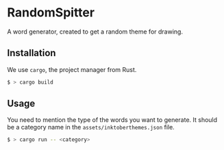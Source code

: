 # RandomSpitter

A word generator, created to get a random theme for drawing.

## Installation

We use `cargo`, the project manager from Rust.
```sh
$ > cargo build
```

## Usage
You need to mention the type of the words you want to generate.
It should be a category name in the `assets/inktoberthemes.json` file.
```sh
$ > cargo run -- <category>
```
